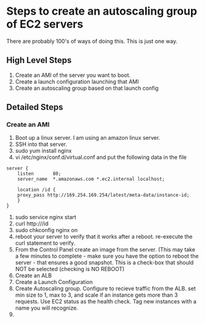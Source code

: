 # Steps to create an autoscaling group of EC2 servers

There are probably 100's of ways of doing this.  This is just one way.

## High Level Steps
1. Create an AMI of the server you want to boot.
1. Create a launch configuration launching that AMI
1. Create an autoscaling group based on that launch config

## Detailed Steps
### Create an AMI
1. Boot up a linux server.  I am using an amazon linux server.
1. SSH into that server.
1. sudo yum install nginx
1. vi /etc/nginx/conf.d/virtual.conf  and put the following data in the file
```
server {
    listen       80;
    server_name  *.amazonaws.com *.ec2.internal localhost;

    location /id {
	proxy_pass http://169.254.169.254/latest/meta-data/instance-id;
    }
}
```
1. sudo service nginx start
1. curl http://<dns name of your host>/id
1. sudo chkconfig nginx on
1. reboot your server to verify that it works after a reboot.  re-execute the curl statement to verify.
1. From the Control Panel create an image from the server.  (This may take a few minutes to complete - make sure you have the option to reboot the server - that ensures a good snapshot.  This is a check-box that should NOT be selected (checking is NO REBOOT)
1. Create an ALB
1. Create a Launch Configuration
1. Create Autoscaling group. Configure to recieve traffic from the ALB.  set min size to 1, max to 3, and scale if an instance gets more than 3 requests. Use EC2 status as the health check. Tag new instances with a name you will recognize.
1. 


